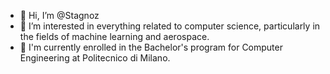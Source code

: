 - 👋 Hi, I’m @Stagnoz
- 👀 I’m interested in everything related to computer science, particularly in the fields of machine learning and aerospace.
- 🌱 I'm currently enrolled in the Bachelor's program for Computer Engineering at Politecnico di Milano.

<!---
Stagnoz/Stagnoz is a ✨ special ✨ repository because its `README.md` (this file) appears on your GitHub profile.
You can click the Preview link to take a look at your changes.
--->
